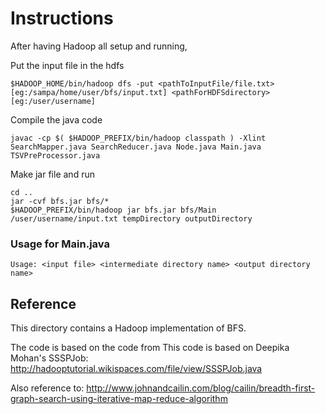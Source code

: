 # Instructions

After having Hadoop all setup and running,

Put the input file in the hdfs

```
$HADOOP_HOME/bin/hadoop dfs -put <pathToInputFile/file.txt>[eg:/sampa/home/user/bfs/input.txt] <pathForHDFSdirectory>[eg:/user/username]
```

Compile the java code

```
javac -cp $( $HADOOP_PREFIX/bin/hadoop classpath ) -Xlint SearchMapper.java SearchReducer.java Node.java Main.java TSVPreProcessor.java
```

Make jar file and run

```
cd ..
jar -cvf bfs.jar bfs/*
$HADOOP_PREFIX/bin/hadoop jar bfs.jar bfs/Main /user/username/input.txt tempDirectory outputDirectory
```

### Usage for Main.java

```
Usage: <input file> <intermediate directory name> <output directory name>
```

## Reference
This directory contains a Hadoop implementation of BFS.

The code is based on the code from This code is based on Deepika Mohan's SSSPJob:
http://hadooptutorial.wikispaces.com/file/view/SSSPJob.java 

Also reference to:
http://www.johnandcailin.com/blog/cailin/breadth-first-graph-search-using-iterative-map-reduce-algorithm
